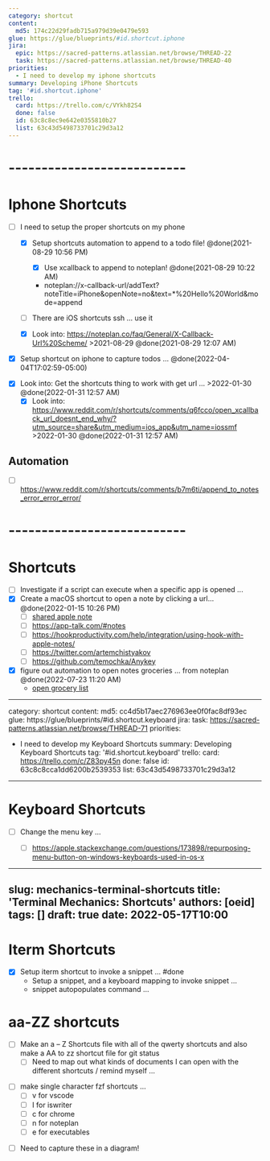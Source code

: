 ```yaml
---
category: shortcut
content:
  md5: 174c22d29fadb715a979d39e0479e593
glue: https://glue/blueprints/#id.shortcut.iphone
jira:
  epic: https://sacred-patterns.atlassian.net/browse/THREAD-22
  task: https://sacred-patterns.atlassian.net/browse/THREAD-40
priorities:
  - I need to develop my iphone shortcuts
summary: Developing iPhone Shortcuts
tag: '#id.shortcut.iphone'
trello:
  card: https://trello.com/c/VYkh82S4
  done: false
  id: 63c8c8ec9e642e0355810b27
  list: 63c43d5498733701c29d3a12
---
```


# ---------------------------

# Iphone Shortcuts 
- [ ] I need to setup the proper shortcuts on my phone
	- [x] Setup shortcuts automation to append to a todo file! @done(2021-08-29 10:56 PM)
		* [x] Use xcallback to append to noteplan! @done(2021-08-29 10:22 AM)
		- noteplan://x-callback-url/addText?noteTitle=iPhone&openNote=no&text=*%20Hello%20World&mode=append
	- [ ] There are iOS shortcuts ssh ... use it
	- [x] Look into: https://noteplan.co/faq/General/X-Callback-Url%20Scheme/ >2021-08-29 @done(2021-08-29 12:07 AM)


- [x] Setup shortcut on iphone to capture todos ... @done(2022-04-04T17:02:59-05:00)
* [x] Look into: Get the shortcuts thing to work with get url ... >2022-01-30 @done(2022-01-31 12:57 AM)
	* [x] Look into:  https://www.reddit.com/r/shortcuts/comments/q6fcco/open_xcallback_url_doesnt_end_why/?utm_source=share&utm_medium=ios_app&utm_name=iossmf >2022-01-30 @done(2022-01-31 12:57 AM)

## Automation 
* [ ] https://www.reddit.com/r/shortcuts/comments/b7m6ti/append_to_notes_error_error_error/

# ---------------------------

# Shortcuts
* [ ] Investigate if a script can execute when a specific app is opened ...
* [x] Create a macOS shortcut to open a note by clicking a url... @done(2022-01-15 10:26 PM)
	* [ ] [shared apple note](shortcuts://x-callback-url/run-shortcut?name=Open%20Note&input=text&text=Furniture%20Options)
	* [ ] https://app-talk.com/#notes
	* [ ] https://hookproductivity.com/help/integration/using-hook-with-apple-notes/
	* [ ] https://twitter.com/artemchistyakov
	* [ ] https://github.com/temochka/Anykey
* [x] figure out automation to open notes groceries ... from noteplan @done(2022-07-23 11:20 AM)
	* [open grocery list](shortcuts://x-callback-url/run-shortcut?name=Groceries)





---
category: shortcut
content:
  md5: cc4d5b17aec276963ee0f0fac8df93ec
glue: https://glue/blueprints/#id.shortcut.keyboard
jira:
  task: https://sacred-patterns.atlassian.net/browse/THREAD-71
priorities:
  - I need to develop my Keyboard Shortcuts
summary: Developing Keyboard Shortcuts
tag: '#id.shortcut.keyboard'
trello:
  card: https://trello.com/c/Z83py45n
  done: false
  id: 63c8c8cca1dd6200b2539353
  list: 63c43d5498733701c29d3a12
---

# Keyboard Shortcuts
* [ ] Change the menu key ...
	* [ ] https://apple.stackexchange.com/questions/173898/repurposing-menu-button-on-windows-keyboards-used-in-os-x




---
slug: mechanics-terminal-shortcuts
title: 'Terminal Mechanics: Shortcuts'
authors: [oeid]
tags: []
draft: true
date: 2022-05-17T10:00
---


# Iterm Shortcuts
- [x] Setup iterm shortcut to invoke a snippet ... #done 
	- Setup a snippet, and a keyboard mapping to invoke snippet ... 
	- snippet autopopulates command ...

# aa-ZZ shortcuts
- [ ] Make an a – Z Shortcuts file with all of the qwerty shortcuts and also make a AA to zz shortcut file for git status
	- [ ] Need to map out what kinds of documents I can open with the different shortcuts / remind myself ...

* [ ] make single character fzf shortcuts ...
	* [ ] v for vscode
	* [ ] I for iswriter
	* [ ] c for chrome
	* [ ] n for noteplan
	* [ ] e for executables

-  [ ] Need to capture these in a diagram!